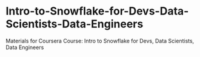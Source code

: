 # Intro-to-Snowflake-for-Devs-Data-Scientists-Data-Engineers
Materials for Coursera Course: Intro to Snowflake for Devs, Data Scientists, Data Engineers
